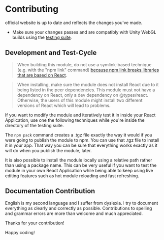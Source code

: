 # Contributing

 official website is up to date and reflects the changes you've made.
- Make sure your changes passes and are compatibly with Unity WebGL builds using the [testing suite](https://github.com/jeffreylanters/react-unity-webgl/tree/main/testing).

## Development and Test-Cycle

> When building this module, do not use a symlink-based technique (e.g. with the "npm link" command) [because npm link breaks libraries that are based on React](https://dev.to/vcarl/testing-npm-packages-before-publishing-h7o).

> When installing, make sure the module does not install React due to it being listed in the peer dependencies. This module must not have a dependency on React, only a dev dependency on @types/react. Otherwise, the users of this module might install two different versions of React which will lead to problems.

If you want to modify the module and iteratively test it in inside your React Application, use one the following techniques while you're inside the directory of the testing suite.

The `npm pack` command creates a .tgz file exactly the way it would if you were going to publish the module to npm. You can use that .tgz file to install it in your app. That way you can be sure that everything works exactly as it will do when you publish the module, later.

It is also possible to install the module locally using a relative path rather than using a package name. This can be very useful if you want to test the module in your own React Application while being able to keep using live editing features such as hot module reloading and fast refreshing.

## Documentation Contribution

English is my second language and I suffer from dyslexia. I try to document everything as clearly and correctly as possible. Contributions to spelling and grammar errors are more than welcome and much appreciated.

Thanks for your contribution!

Happy coding!
